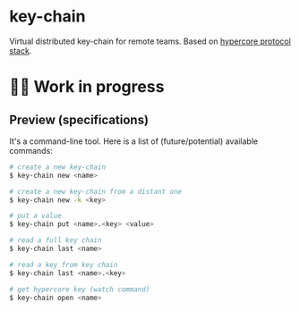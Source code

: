 # key-chain

Virtual distributed key-chain for remote teams. Based on [hypercore protocol stack](https://hypercore-protocol.org/).

# 👷‍♀️ Work in progress

## Preview (specifications)

It's a command-line tool. Here is a list of (future/potential) available commands:

```bash
# create a new key-chain
$ key-chain new <name>

# create a new key-chain from a distant one
$ key-chain new -k <key>

# put a value
$ key-chain put <name>.<key> <value>

# read a full key chain
$ key-chain last <name>

# read a key from key chain
$ key-chain last <name>.<key>

# get hypercore key (watch command)
$ key-chain open <name>
```



